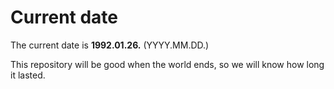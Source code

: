 # Current date

The current date is **1992.01.26.** (YYYY.MM.DD.)

This repository will be good when the world ends, so we will know how long it lasted.